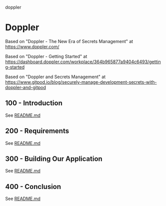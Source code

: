 doppler
# Doppler

Based on "Doppler - The New Era of Secrets Management" at https://www.doppler.com/

Based on "Doppler - Getting Started" at https://dashboard.doppler.com/workplace/364b965877a9404c6493/getting-started

Based on "Doppler and Secrets Management" at https://www.gitpod.io/blog/securely-manage-development-secrets-with-doppler-and-gitpod

## 100 - Introduction

See [README.md](./100/README.md)

## 200 - Requirements

See [README.md](./200/README.md)

## 300 - Building Our Application

See [README.md](./300/README.md)

## 400 - Conclusion

See [README.md](./400/README.md)
